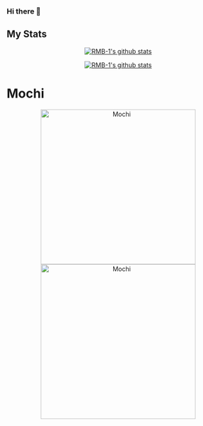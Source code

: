### Hi there 👋


## My Stats

<p align="center">
  <a href="https://github.com/RMB-1"><img src="https://github-readme-stats.vercel.app/api?username=RMB-1&count_private=true&include_all_commits=true&theme=tokyonight" alt="RMB-1's github stats"></a>
</p>
<p align="center">
  <a href="https://github.com/RMB-1"><img src="https://github-readme-stats.vercel.app/api/top-langs/?username=RMB-1&count_private=true&show_icons=true&&layout=compact&theme=tokyonight" alt="RMB-1's github stats"></a>
</p>

# Mochi

<p align="center">
  <a href="https://botlist.me/bots/804376212138098750"><img src="https://botlist.me/api/v1/embed/804376212138098750" alt="Mochi" width="350"></a>
  <a href="https://top.gg/bot/804376212138098750"><img src="https://top.gg/api/widget/804376212138098750.svg" alt="Mochi" width="350" /></a>
</p>

